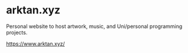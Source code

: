 # arktan.xyz

Personal website to host artwork, music, and Uni/personal programming projects.

https://www.arktan.xyz/
